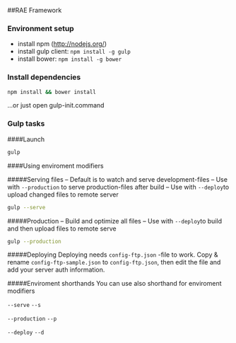 ##RAE Framework


### Environment setup

- install npm (http://nodejs.org/)
- install gulp client: `npm install -g gulp`
- install bower: `npm install -g bower`

### Install dependencies

```bash
npm install && bower install
```
...or just open gulp-init.command


### Gulp tasks

####Launch
```bash
gulp
```

####Using enviroment modifiers

#####Serving files
– Default is to watch and serve development-files 
– Use with `--production` to serve production-files after build
– Use with `--deploy`to upload changed files to remote server
```bash
gulp --serve
```

#####Production
– Build and optimize all files
– Use with `--deploy`to build and then upload files to remote serve
```bash
gulp --production
```

#####Deploying
Deploying needs `config-ftp.json` -file to work. Copy & rename `config-ftp-sample.json` to `config-ftp.json`, then edit the file and add your server auth information.

#####Enviroment shorthands
You can use also shorthand for enviroment modifiers

`--serve`  `--s`

`--production`  `--p`

`--deploy`  `--d`
